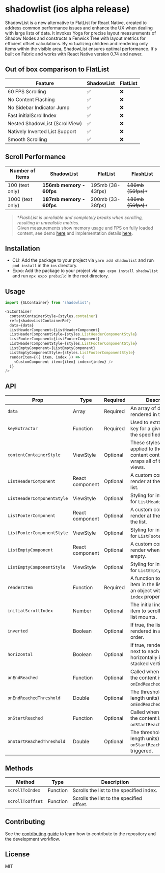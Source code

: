 # shadowlist (ios alpha release)

ShadowList is a new alternative to FlatList for React Native, created to address common performance issues and enhance the UX when dealing with large lists of data.
It invokes Yoga for precise layout measurements of Shadow Nodes and constructs a Fenwick Tree with layout metrics for efficient offset calculations. By virtualizing children and rendering only items within the visible area, ShadowList ensures optimal performance. It's built on Fabric and works with React Native version 0.74 and newer.

## Out of box comparison to FlatList
| Feature                          | ShadowList   | FlatList   |
|----------------------------------|--------------|------------|
| 60 FPS Scrolling                 | ✅           | ❌         |
| No Content Flashing              | ✅           | ❌         |
| No Sidebar Indicator Jump        | ✅           | ❌         |
| Fast initialScrollIndex          | ✅           | ❌         |
| Nested ShadowList (ScrollView)   | ✅           | ❌         |
| Natively Inverted List Support   | ✅           | ❌         |
| Smooth Scrolling                 | ✅           | ❌         |

## Scroll Performance
| Number of Items  | ShadowList                 | FlatList             | FlashList            |
|------------------|----------------------------|----------------------|----------------------|
| 100 (text only)  | **156mb memory - 60fps**   | 195mb (38-43fps)     | ~~180mb (56fps)~~*   |
| 1000 (text only) | **187mb memory - 60fps**   | 200mb (33-38fps)     | ~~180mb (56fps)~~*   |

> **FlashList is unreliable and completely breaks when scrolling, resulting in unrealistic metrics.*  
> Given measurements show memory usage and FPS on fully loaded content, see demo [here](https://github.com/azimgd/shadowlist/issues/1) and implementation details [here](https://github.com/azimgd/shadowlist/blob/main/example/src/App.tsx).

## Installation
- CLI: Add the package to your project via `yarn add shadowlist` and run `pod install` in the `ios` directory.
- Expo: Add the package to your project via `npx expo install shadowlist` and run `npx expo prebuild` in the root directory.


## Usage

```js
import {SLContainer} from 'shadowlist';

<SLContainer
  contentContainerStyle={styles.container}
  ref={shadowListContainerRef}
  data={data}
  ListHeaderComponent={ListHeaderComponent}
  ListHeaderComponentStyle={styles.ListHeaderComponentStyle}
  ListFooterComponent={ListFooterComponent}
  ListHeaderComponentStyle={styles.ListFooterComponentStyle}
  ListEmptyComponent={ListEmptyComponent}
  ListEmptyComponentStyle={styles.ListFooterComponentStyle}
  renderItem={({ item, index }) => (
    <CustomComponent item={item} index={index} />
  )}
/>
```

## API
| Prop                       | Type                      | Required | Description                                     |
|----------------------------|---------------------------|----------|-------------------------------------------------|
| `data`                     | Array                     | Required | An array of data to be rendered in the list. |
| `keyExtractor`             | Function                  | Required | Used to extract a unique key for a given item at the specified index. |
| `contentContainerStyle`    | ViewStyle                 | Optional | These styles will be applied to the scroll view content container which wraps all of the child views. |
| `ListHeaderComponent`      | React component           | Optional | A custom component to render at the top of the list. |
| `ListHeaderComponentStyle` | ViewStyle                 | Optional | Styling for internal View for `ListHeaderComponent` |
| `ListFooterComponent`      | React component           | Optional | A custom component to render at the bottom of the list. |
| `ListFooterComponentStyle` | ViewStyle                 | Optional | Styling for internal View for `ListFooterComponent` |
| `ListEmptyComponent`       | React component           | Optional | A custom component to render when the list is empty. |
| `ListEmptyComponentStyle`  | ViewStyle                 | Optional | Styling for internal View for `ListEmptyComponent` |
| `renderItem`               | Function                  | Required | A function to render each item in the list. It receives an object with `item` and `index` properties. |
| `initialScrollIndex`       | Number                    | Optional | The initial index of the item to scroll to when the list mounts. |
| `inverted`                 | Boolean                   | Optional | If true, the list will be rendered in an inverted order. |
| `horizontal`               | Boolean                   | Optional | If true, renders items next to each other horizontally instead of stacked vertically. |
| `onEndReached`             | Function                  | Optional | Called when the end of the content is within `onEndReachedThreshold`. |
| `onEndReachedThreshold`    | Double                    | Optional | The threshold (in content length units) at which `onEndReached` is triggered. |
| `onStartReached`           | Function                  | Optional | Called when the start of the content is within `onStartReachedThreshold`. |
| `onStartReachedThreshold`  | Double                    | Optional | The threshold (in content length units) at which `onStartReached` is triggered. |


## Methods
| Method          | Type                                | Description                                               |
|-----------------|-------------------------------------|-----------------------------------------------------------|
| `scrollToIndex` | Function                            | Scrolls the list to the specified index.                  |
| `scrollToOffset`| Function                            | Scrolls the list to the specified offset.                 |

## Contributing

See the [contributing guide](CONTRIBUTING.md) to learn how to contribute to the repository and the development workflow.

## License

MIT
